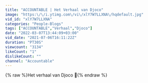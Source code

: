 ```yaml
---
title: "ACCOUNTABLE | Het Verhaal van Djoco"
image: "https:\/\/i.ytimg.com\/vi\/xlY7W7LLXNA\/hqdefault.jpg"
vid_id: "xlY7W7LLXNA"
categories: "People-Blogs"
tags: ["ACCOUNTABLE","Verhaal","Djoco"]
date: "2022-03-07T13:44:09+03:00"
vid_date: "2021-07-06T16:11:22Z"
duration: "PT30S"
viewcount: "3134"
likeCount: "1"
dislikeCount: ""
channel: "Accountable"
---
```

{% raw %}Het verhaal van Djoco 💪{% endraw %}
